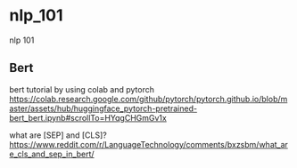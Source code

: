 # nlp_101
nlp 101



## Bert
bert tutorial by using colab and pytorch
https://colab.research.google.com/github/pytorch/pytorch.github.io/blob/master/assets/hub/huggingface_pytorch-pretrained-bert_bert.ipynb#scrollTo=HYqgCHGmGv1x

what are [SEP] and [CLS]?
https://www.reddit.com/r/LanguageTechnology/comments/bxzsbm/what_are_cls_and_sep_in_bert/
